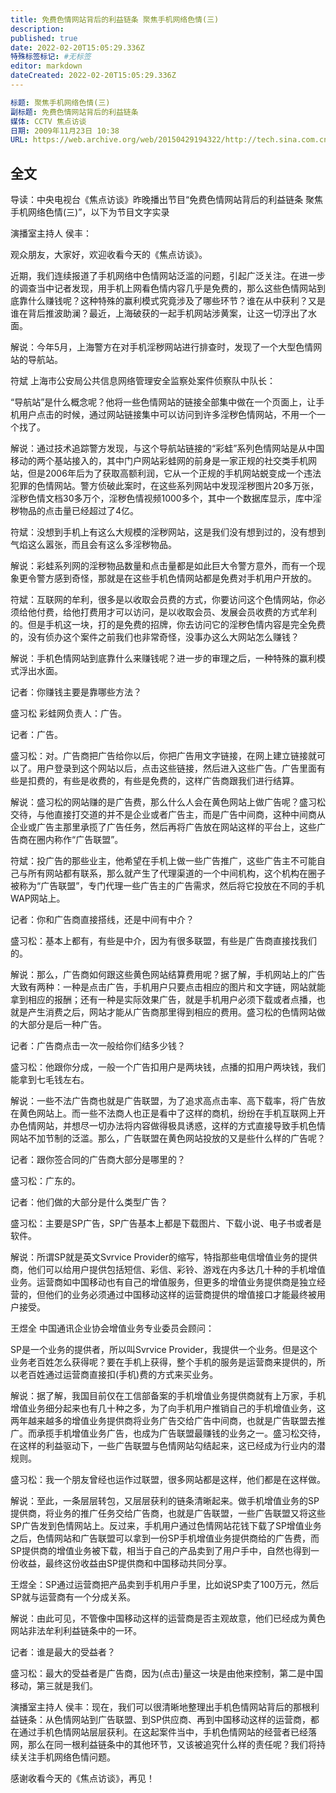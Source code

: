 ```yaml
---
title: 免费色情网站背后的利益链条 聚焦手机网络色情(三)
description:
published: true
date: 2022-02-20T15:05:29.336Z
特殊标签标记: #无标签
editor: markdown
dateCreated: 2022-02-20T15:05:29.336Z
---
```


```YAML
标题: 聚焦手机网络色情(三)
副标题: 免费色情网站背后的利益链条
媒体: CCTV 焦点访谈
日期: 2009年11月23日 10:38
URL: https://web.archive.org/web/20150429194322/http://tech.sina.com.cn/t/2009-11-23/10383615482.shtml
```

## 全文

导读：中央电视台《焦点访谈》昨晚播出节目“免费色情网站背后的利益链条 聚焦手机网络色情(三)”，以下为节目文字实录

演播室主持人 侯丰：

观众朋友，大家好，欢迎收看今天的《焦点访谈》。

近期，我们连续报道了手机网络中色情网站泛滥的问题，引起广泛关注。在进一步的调查当中记者发现，用手机上网看色情内容几乎是免费的，那么这些色情网站到底靠什么赚钱呢？这种特殊的赢利模式究竟涉及了哪些环节？谁在从中获利？又是谁在背后推波助澜？最近，上海破获的一起手机网站涉黄案，让这一切浮出了水面。

解说：今年5月，上海警方在对手机淫秽网站进行排查时，发现了一个大型色情网站的导航站。

符斌 上海市公安局公共信息网络管理安全监察处案件侦察队中队长：

“导航站”是什么概念呢？他将一些色情网站的链接全部集中做在一个页面上，让手机用户点击的时候，通过网站链接集中可以访问到许多淫秽色情网站，不用一个一个找了。

解说：通过技术追踪警方发现，与这个导航站链接的“彩蛙”系列色情网站是从中国移动的两个基站接入的，其中门户网站彩蛙网的前身是一家正规的社交类手机网站，但是2006年后为了获取高额利润，它从一个正规的手机网站蜕变成一个违法犯罪的色情网站。警方侦破此案时，在这些系列网站中发现淫秽图片20多万张，淫秽色情文档30多万个，淫秽色情视频1000多个，其中一个数据库显示，库中淫秽物品的点击量已经超过了4亿。

符斌：没想到手机上有这么大规模的淫秽网站，这是我们没有想到过的，没有想到气焰这么嚣张，而且会有这么多淫秽物品。

解说：彩蛙系列网的淫秽物品数量和点击量都是如此巨大令警方意外，而有一个现象更令警方感到奇怪，那就是在这些手机色情网站都是免费对手机用户开放的。

符斌：互联网的牟利，很多是以收取会员费的方式，你要访问这个色情网站，你必须给他付费，给他打费用才可以访问，是以收取会员、发展会员收费的方式牟利的。但是手机这一块，打的是免费的招牌，你去访问它的淫秽色情内容是完全免费的，没有侦办这个案件之前我们也非常奇怪，没事办这么大网站怎么赚钱？

解说：手机色情网站到底靠什么来赚钱呢？进一步的审理之后，一种特殊的赢利模式浮出水面。

记者：你赚钱主要是靠哪些方法？

盛习松 彩蛙网负责人：广告。

记者：广告。

盛习松：对。广告商把广告给你以后，你把广告用文字链接，在网上建立链接就可以了。用户登录到这个网站以后，点击这些链接，然后进入这些广告。广告里面有些是扣费的，有些是收费的，有些是免费的，这样广告商跟我们进行结算。

解说：盛习松的网站赚的是广告费，那么什么人会在黄色网站上做广告呢？盛习松交待，与他直接打交道的并不是企业或者广告主，而是广告中间商，这种中间商从企业或广告主那里承揽了广告任务，然后再将广告放在网站这样的平台上，这些广告商在圈内称作“广告联盟”。

符斌：投广告的那些业主，他希望在手机上做一些广告推广，这些广告主不可能自己与所有网站都有联系，那么就产生了代理渠道的一个中间机构，这个机构在圈子被称为“广告联盟”，专门代理一些广告主的广告需求，然后将它投放在不同的手机WAP网站上。

记者：你和广告商直接搭线，还是中间有中介？

盛习松：基本上都有，有些是中介，因为有很多联盟，有些是广告商直接找我们的。

解说：那么，广告商如何跟这些黄色网站结算费用呢？据了解，手机网站上的广告大致有两种：一种是点击广告，手机用户只要点击相应的图片和文字链，网站就能拿到相应的报酬；还有一种是实际效果广告，就是手机用户必须下载或者点播，也就是产生消费之后，网站才能从广告商那里得到相应的费用。盛习松的色情网站做的大部分是后一种广告。

记者：广告商点击一次一般给你们结多少钱？

盛习松：他跟你分成，一般一个广告扣用户是两块钱，点播的扣用户两块钱，我们能拿到七毛钱左右。

解说：一些不法广告商也就是广告联盟，为了追求高点击率、高下载率，将广告放在黄色网站上。而一些不法商人也正是看中了这样的商机，纷纷在手机互联网上开办色情网站，并想尽一切办法将内容做得极具诱惑，这样的方式直接导致手机色情网站不加节制的泛滥。那么，广告联盟在黄色网站投放的又是些什么样的广告呢？

记者：跟你签合同的广告商大部分是哪里的？

盛习松：广东的。

记者：他们做的大部分是什么类型广告？

盛习松：主要是SP广告，SP广告基本上都是下载图片、下载小说、电子书或者是软件。

解说：所谓SP就是英文Svrvice Provider的缩写，特指那些电信增值业务的提供商，他们可以给用户提供包括短信、彩信、彩铃、游戏在内多达几十种的手机增值业务。运营商如中国移动也有自己的增值服务，但更多的增值业务提供商是独立经营的，但他们的业务必须通过中国移动这样的运营商提供的增值接口才能最终被用户接受。

王煜全 中国通讯企业协会增值业务专业委员会顾问：

SP是一个业务的提供者，所以叫Svrvice Provider，我提供一个业务。但是这个业务老百姓怎么获得呢？要在手机上获得，整个手机的服务是运营商来提供的，所以老百姓通过运营商直接扣(手机)费的方式来买业务。

解说：据了解，我国目前仅在工信部备案的手机增值业务提供商就有上万家，手机增值业务细分起来也有几十种之多，为了向手机用户推销自己的手机增值业务，这两年越来越多的增值业务提供商将业务广告交给广告中间商，也就是广告联盟去推广。而承揽手机增值业务广告，也成为广告联盟最赚钱的业务之一。盛习松交待，在这样的利益驱动下，一些广告联盟与色情网站勾结起来，这已经成为行业内的潜规则。

盛习松：我一个朋友曾经也运作过联盟，很多网站都是这样，他们都是在这样做。

解说：至此，一条层层转包，又层层获利的链条清晰起来。做手机增值业务的SP提供商，将业务的推广任务交给广告商，也就是广告联盟，一些广告联盟又将这些SP广告发到色情网站上。反过来，手机用户通过色情网站花钱下载了SP增值业务之后，色情网站和广告联盟可以拿到一份SP手机增值业务提供商给的广告费，而SP提供商的增值业务被下载，相当于自己的产品卖到了用户手中，自然也得到一份收益，最终这份收益由SP提供商和中国移动共同分享。

王煜全：SP通过运营商把产品卖到手机用户手里，比如说SP卖了100万元，然后SP就与运营商有一个分成关系。

解说：由此可见，不管像中国移动这样的运营商是否主观故意，他们已经成为黄色网站非法牟利利益链条中的一环。

记者：谁是最大的受益者？

盛习松：最大的受益者是广告商，因为(点击)量这一块是由他来控制，第二是中国移动，第三就是我们。

演播室主持人 侯丰：现在，我们可以很清晰地整理出手机色情网站背后的那根利益链条：从色情网站到广告联盟、到SP供应商、再到中国移动这样的运营商，都在通过手机色情网站层层获利。在这起案件当中，手机色情网站的经营者已经落网，那么在同一根利益链条中的其他环节，又该被追究什么样的责任呢？我们将持续关注手机网络色情问题。

感谢收看今天的《焦点访谈》，再见！
